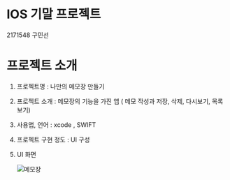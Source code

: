 # IOS 기말 프로젝트 
2171548 구민선

# 프로젝트 소개
1. 프로젝트명 : 나만의 메모장 만들기
2. 프로젝트 소개 : 메모장의 기능을 가진 앱 ( 메모 작성과 저장, 삭제, 다시보기, 목록 보기)
3. 사용앱, 언어 : xcode , SWIFT
4. 프로젝트 구현 정도 : UI 구성
5. UI 화면
   
   ![메모장](https://github.com/ms2548/IOS-2171548-/assets/128308578/86815cdd-52f0-4ebf-abff-d67675a3ce27)

   
